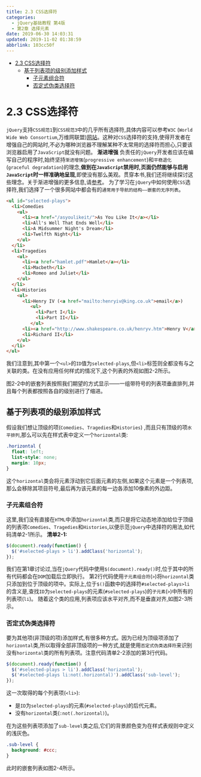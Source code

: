 ```yaml
---
title: 2.3 CSS选择符
categories: 
  - jQuery基础教程 第4版
  - 第2章 选择元素
date: 2019-06-30 14:03:31
updated: 2019-11-02 01:38:59
abbrlink: 103cc50f
---
```

- [2.3 CSS选择符](/ReadingNotes/103cc50f/#2-3-CSS选择符)
    - [基于列表项的级别添加样式](/ReadingNotes/103cc50f/#基于列表项的级别添加样式)
        - [子元素组合符](/ReadingNotes/103cc50f/#子元素组合符)
        - [否定式伪类选择符](/ReadingNotes/103cc50f/#否定式伪类选择符)

<!--more-->
<script src="https://cdn.bootcss.com/jquery/3.4.0/jquery.slim.min.js"></script>
<script>$(document).ready(function () {$(".post-body > ul:nth-child(1)").hide();});</script>

<!--end-->
# 2.3 CSS选择符 #
`jQuery`支持`CSS规范1`到`CSS规范3`中的几乎所有选择符,具体内容可以参考`W3C` (`World Wide Web Consortium`,万维网联盟)[网站](http://www.w3.org/Style/CSS/specs)。这种对`CSS`选择符的支持,使得开发者在增强自己的网站时,不必为哪种浏览器不理解某种不太常用的选择符而担心,只要该浏览器启用了`JavaScript`就没有问题。
**渐进增强**
负责任的`jQuery`开发者应该在编写自己的程序时,始终坚持`渐进增强`(`progressive enhancement`)和`平稳退化`(`graceful degradation`)的理念,**做到在`JavaScript`禁用时,页面仍然能够与启用`JavaScript`时一样准确地呈现**,即使没有那么美观。贯穿本书,我们还将继续探讨这些理念。关于渐进增强的更多信息,请[参考](http://en.wikipedia.org/wiki/Progressive_enhancement)。
为了学习在`jQuery`中如何使用`CSS`选择符,我们选择了一个很多网站中都会有的`通常用于导航的结构——嵌套的无序列表`。
```html
<ul id="selected-plays"> 
  <li>Comedies 
    <ul> 
      <li><a href="/asyoulikeit/">As You Like It</a></li> 
      <li>All's Well That Ends Well</li> 
      <li>A Midsummer Night's Dream</li> 
      <li>Twelfth Night</li> 
    </ul> 
  </li> 
  <li>Tragedies 
    <ul> 
      <li><a href="hamlet.pdf">Hamlet</a></li> 
      <li>Macbeth</li> 
      <li>Romeo and Juliet</li> 
    </ul> 
  </li> 
  <li>Histories 
    <ul> 
      <li>Henry IV (<a href="mailto:henryiv@king.co.uk">email</a>) 
         <ul> 
           <li>Part I</li> 
           <li>Part II</li>  
         </ul> 
      <li><a href="http://www.shakespeare.co.uk/henryv.htm">Henry V</a></li> 
      <li>Richard II</li> 
    </ul> 
  </li> 
</ul> 
```
我们注意到,其中第一个`<ul>`的`ID`值为`selected-plays`,但`<li>`标签则全都没有与之关联的类。在没有应用任何样式的情况下,这个列表的外观如图2-2所示。

图2-2中的嵌套列表按照我们期望的方式显示——一组带符号的列表项垂直排列,并且每个列表都按照各自的级别进行了缩进。
## 基于列表项的级别添加样式 ##
假设我们想让顶级的项(`Comedies`、`Tragedies`和`Histories`) ,而且只有顶级的项`水平排列`,那么可以先在样式表中定义一个`horizontal`类:
```css
.horizontal { 
  float: left; 
  list-style: none; 
  margin: 10px; 
} 
```
这个`horizontal`类会将元素浮动到它后面元素的左侧,如果这个元素是一个列表项,那么会移除其项目符号,最后再为该元素的每一边各添加10像素的外边距。
### 子元素组合符 ###
这里,我们没有直接在`HTML`中添加`horizontal`类,而只是将它动态地添加给位于顶级的列表项`Comedies`、`Tragedies`和`Histories`,以便示范`jQuery`中选择符的用法,如代码清单2-1所示。
**清单2-1:**
```javascript
$(document).ready(function() {
  $('#selected-plays > li').addClass('horizontal');
});
```
我们在第1章讨论过,当在`jQuery`代码中使用`$(document).ready()`时,位于其中的所有代码都会在`DOM`加载后立即执行。
第2行代码使用`子元素组合符`(`>`)将`horizontal`类只添加到位于顶级的项中。实际上,位于`$()`函数中的选择符`#selected-plays>li`的含义是,查找`ID`为`selected-plays`的元素(`#selected-plays`)的`子元素`(`>`)中所有的列表项(`li`)。
随着这个类的应用,列表项应该水平对齐,而不是垂直对齐,如图2-3所示。
### 否定式伪类选择符 ###
要为其他项(非顶级的项)添加样式,有很多种方式。因为已经为顶级项添加了`horizontal`类,所以取得全部非顶级项的一种方式,就是使用`否定式伪类选择符`来识别没有`horizontal`类的所有列表项。注意代码清单2-2添加的第3行代码。
```javascript
$(document).ready(function() { 
  $('#selected-plays > li').addClass('horizontal'); 
  $('#selected-plays li:not(.horizontal)').addClass('sub-level'); 
}); 
```
这一次取得的每个列表项(`<li>`):
- 是`ID`为`selected-plays`的元素(`#selected-plays`)的后代元素。
- 没有`horizontal`类(`:not(.horizontal)`)。

在为这些列表项添加了`sub-level`类之后,它们的背景颜色变为在样式表规则中定义的浅灰色。
```css
.sub-level { 
  background: #ccc; 
} 
```
此时的嵌套列表如图2-4所示。


